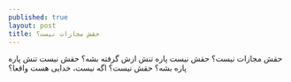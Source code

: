 ```yaml
---
published: true
layout: post
title: حقش مجازات نیست؟
---
```


حقش مجازات نیست؟ حقش نیست پاره تنش ازش گرفته بشه؟ حقش نیست تنش پاره پاره بشه؟ حقش نیست؟ اگه نیست، خدایی هست واقعا؟
